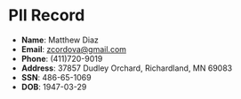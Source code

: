 # PII Record
- **Name**: Matthew Diaz
- **Email**: zcordova@gmail.com
- **Phone**: (411)720-9019
- **Address**: 37857 Dudley Orchard, Richardland, MN 69083
- **SSN**: 486-65-1069
- **DOB**: 1947-03-29
